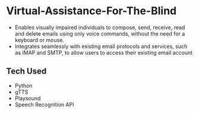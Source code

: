 # Virtual-Assistance-For-The-Blind

* Enables visually impaired individuals to compose, send, receive, read and delete emails using only voice
commands, without the need for a keyboard or mouse.
* Integrates seamlessly with existing email protocols and services, such as IMAP and SMTP, to allow users to
access their existing email account

## Tech Used
* Python
* gTTS
* Playsound
* Speech Recognition API

